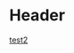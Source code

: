 <!-- TITLE: Test -->
<!-- SUBTITLE: A quick summary of Test -->

# Header

<a href="http://localhost:8000/test-2#header">test2</a>

